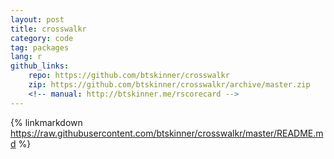 ```yaml
---
layout: post
title: crosswalkr
category: code
tag: packages
lang: r 
github_links:
    repo: https://github.com/btskinner/crosswalkr
    zip: https://github.com/btskinner/crosswalkr/archive/master.zip
    <!-- manual: http://btskinner.me/rscorecard -->
---
```


{% linkmarkdown https://raw.githubusercontent.com/btskinner/crosswalkr/master/README.md %}
